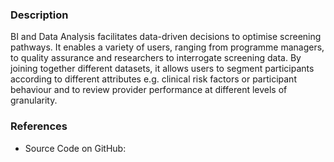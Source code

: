 ### Description

BI and Data Analysis facilitates data-driven decisions to optimise screening pathways. It enables a variety of users, ranging from programme managers, to quality assurance and researchers to interrogate screening data. By joining together different datasets, it allows users to segment participants according to different attributes e.g. clinical risk factors or participant behaviour and to review provider performance at different levels of granularity.

### References

- Source Code on GitHub:
